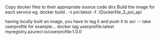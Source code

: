 Copy docker files to their appropriate source code dirs
Build the image for each service eg.
docker build . -t poi:latest -f .\Dockerfile_3_poi_api

having locally built an image, you have to tag it and push it to acr
-- take userprofile for example...
docker tag userprofile:latest myregistry.azurecr.io/userprofile:1.0.0
